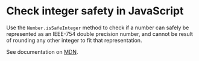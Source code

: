 # Check integer safety in JavaScript

Use the `Number.isSafeInteger` method to check if a number can safely be represented as an IEEE-754 double precision number, and cannot be result of rounding any other integer to fit that representation.

See documentation on [MDN](https://developer.mozilla.org/en-US/docs/Web/JavaScript/Reference/Global_objects/Number/isSafeInteger.html).


